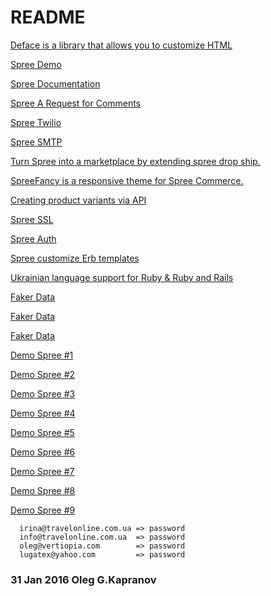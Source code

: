README
======

[Deface is a library that allows you to customize HTML](https://github.com/spree/deface)

[Spree Demo](https://github.com/spree/demo.git)

[Spree Documentation](https://guides.spreecommerce.com/)

[Spree A Request for Comments](https://github.com/spree-contrib/rfcs)

[Spree Twilio](https://github.com/spree/custom_tutorial)

[Spree SMTP](https://github.com/spree/smtp_endpoint)

[Turn Spree into a marketplace by extending spree drop ship.](https://github.com/spree-contrib/spree_marketplace)

[SpreeFancy is a responsive theme for Spree Commerce.](https://github.com/spree-contrib/spree_fancy)

[Creating product variants via API](http://grokbase.com/t/gg/spree-user/154v6n2k00/creating-product-variants-via-api)

[Spree SSL](https://guides.spreecommerce.com/developer/requesting_and_configuring_ssl.html)

[Spree Auth](https://guides.spreecommerce.com/developer/authentication.html)

[Spree customize Erb templates](https://guides.spreecommerce.com/developer/view.html)

[Ukrainian language support for Ruby & Ruby and Rails](https://github.com/romanvbabenko/ukrainian)

[Faker Data](http://stackoverflow.com/questions/30963561/faker-populator-in-multiple-languages-english-russian)

[Faker Data](https://github.com/leonid-shevtsov/vydumschik)

[Faker Data](https://github.com/stympy/faker/blob/master/lib/locales/uk.yml)

[Demo Spree #1](http://bonobos.com/)

[Demo Spree #2](http://www.hughandcrye.com/)

[Demo Spree #3](https://www.surfdome.com/)

[Demo Spree #4](http://www.nutrisystem.com/)

[Demo Spree #5](http://www.rickowens.eu/)

[Demo Spree #6](https://casper.com/)

[Demo Spree #7](http://www.bonfiresnowboarding.com/)

[Demo Spree #8](http://www.smartthings.com/)

[Demo Spree #9](https://www.combatgent.com/)

```
  irina@travelonline.com.ua => password
  info@travelonline.com.ua  => password
  oleg@vertiopia.com        => password
  lugatex@yahoo.com         => password
```

### 31 Jan 2016 Oleg G.Kapranov
